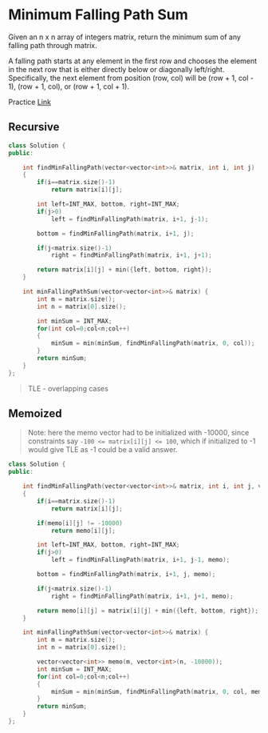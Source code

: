 # Minimum Falling Path Sum

Given an n x n array of integers matrix, return the minimum sum of any falling path through matrix.

A falling path starts at any element in the first row and chooses the element in the next row that is either directly below or diagonally left/right. Specifically, the next element from position (row, col) will be (row + 1, col - 1), (row + 1, col), or (row + 1, col + 1).

Practice [Link](https://leetcode.com/problems/minimum-falling-path-sum/description/)

## Recursive

```cpp
class Solution {
public:

    int findMinFallingPath(vector<vector<int>>& matrix, int i, int j)
    {
        if(i==matrix.size()-1)
            return matrix[i][j];

        int left=INT_MAX, bottom, right=INT_MAX;
        if(j>0)
            left = findMinFallingPath(matrix, i+1, j-1);

        bottom = findMinFallingPath(matrix, i+1, j);

        if(j<matrix.size()-1)
            right = findMinFallingPath(matrix, i+1, j+1);

        return matrix[i][j] + min({left, bottom, right});
    }

    int minFallingPathSum(vector<vector<int>>& matrix) {
        int m = matrix.size();
        int n = matrix[0].size();

        int minSum = INT_MAX;
        for(int col=0;col<n;col++)
        {
            minSum = min(minSum, findMinFallingPath(matrix, 0, col));
        }
        return minSum;
    }
};
```

> TLE - overlapping cases

## Memoized


> Note: here the memo vector had to be initialized with -10000, since constraints say `-100 <= matrix[i][j] <= 100`, which if initialized to -1 would give TLE as -1 could be a valid answer.

```cpp
class Solution {
public:

    int findMinFallingPath(vector<vector<int>>& matrix, int i, int j, vector<vector<int>> &memo)
    {
        if(i==matrix.size()-1)
            return matrix[i][j];

        if(memo[i][j] != -10000)
            return memo[i][j];

        int left=INT_MAX, bottom, right=INT_MAX;
        if(j>0)
            left = findMinFallingPath(matrix, i+1, j-1, memo);

        bottom = findMinFallingPath(matrix, i+1, j, memo);

        if(j<matrix.size()-1)
            right = findMinFallingPath(matrix, i+1, j+1, memo);

        return memo[i][j] = matrix[i][j] + min({left, bottom, right});
    }

    int minFallingPathSum(vector<vector<int>>& matrix) {
        int m = matrix.size();
        int n = matrix[0].size();

        vector<vector<int>> memo(m, vector<int>(n, -10000));
        int minSum = INT_MAX;
        for(int col=0;col<n;col++)
        {
            minSum = min(minSum, findMinFallingPath(matrix, 0, col, memo));
        }
        return minSum;
    }
};
```